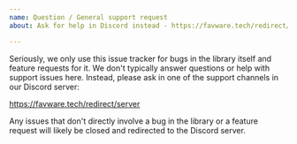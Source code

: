 ```yaml
---
name: Question / General support request
about: Ask for help in Discord instead - https://favware.tech/redirect/server

---
```


Seriously, we only use this issue tracker for bugs in the library itself and feature requests for it.
We don't typically answer questions or help with support issues here.
Instead, please ask in one of the support channels in our Discord server:

https://favware.tech/redirect/server

Any issues that don't directly involve a bug in the library or a feature request will likely be closed and redirected to the Discord server.
